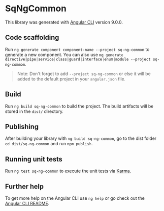 # SqNgCommon

This library was generated with [Angular CLI](https://github.com/angular/angular-cli) version 9.0.0.

## Code scaffolding

Run `ng generate component component-name --project sq-ng-common` to generate a new component. You can also use `ng generate directive|pipe|service|class|guard|interface|enum|module --project sq-ng-common`.
> Note: Don't forget to add `--project sq-ng-common` or else it will be added to the default project in your `angular.json` file. 

## Build

Run `ng build sq-ng-common` to build the project. The build artifacts will be stored in the `dist/` directory.

## Publishing

After building your library with `ng build sq-ng-common`, go to the dist folder `cd dist/sq-ng-common` and run `npm publish`.

## Running unit tests

Run `ng test sq-ng-common` to execute the unit tests via [Karma](https://karma-runner.github.io).

## Further help

To get more help on the Angular CLI use `ng help` or go check out the [Angular CLI README](https://github.com/angular/angular-cli/blob/master/README.md).
